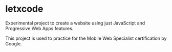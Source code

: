 # letxcode
Experimental project to create a website using just JavaScript and Progressive Web Apps features.

This project is used to practice for the Mobile Web Specialist certification by Google.
